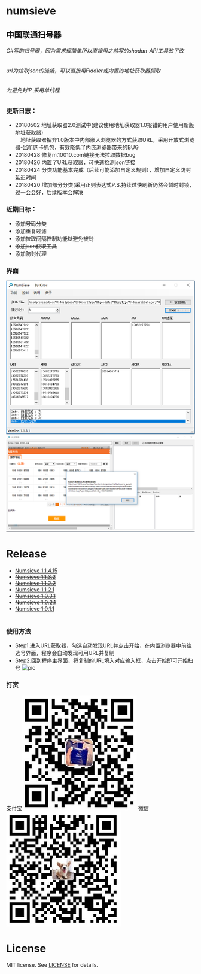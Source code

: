 ﻿# numsieve
## 中国联通扫号器
###### C#写的扫号器，因为需求很简单所以直接用之前写的shodan-API工具改了改

###### url为拉取json的链接，可以直接用Fiddler或内置的地址获取器抓取

###### 为避免封IP  采用单线程

### 更新日志：

* 20180502 地址获取器2.0测试中(建议使用地址获取器1.0报错的用户使用新版地址获取器)  
&ensp;&ensp;地址获取器摒弃1.0版本中内部嵌入浏览器的方式获取URL，采用开放式浏览器-监听网卡抓包，有效降低了内嵌浏览器带来的BUG
* 20180428 修复m.10010.com链接无法拉取数据bug
* 20180426 内置了URL获取器，可快速检测json链接
* 20180424 分类功能基本完成（后续可能添加自定义规则），增加自定义防封延迟时间
* 20180420 增加部分分类(采用正则表达式P.S.持续过快刷新仍然会暂时封锁，过一会会好，后续版本会解决

### 近期目标：

* ~~添加号码分类~~
* 添加重复过滤
* ~~添加拉取间隔控制功能以避免被封~~
* ~~添加json获取工具~~
* 添加防封代理

### 界面

![pic](https://github.com/KirosHan/numsieve/blob/master/web_resource/numsieve180428_1.PNG)
![pic](https://github.com/KirosHan/numsieve/blob/master/web_resource/numsieve180426_2.PNG)
# 


# Release
* [Numsieve 1.1.4.15](https://github.com/KirosHan/numsieve/releases)
* ~~[Numsieve 1.1.3.2](https://github.com/KirosHan/numsieve/releases)~~
* ~~[Numsieve 1.1.2.2](https://github.com/KirosHan/numsieve/releases)~~
* ~~[Numsieve 1.1.2.1](https://github.com/KirosHan/numsieve/releases)~~
* ~~[Numsieve 1.0.3.1](https://github.com/KirosHan/numsieve/releases)~~
* ~~[Numsieve 1.0.2.1](https://github.com/KirosHan/numsieve/releases)~~
* ~~[Numsieve 1.0.1.1](https://github.com/KirosHan/numsieve/releases)~~
# 

### 使用方法
* Step1.进入URL获取器，勾选自动发现URL并点击开始，在内置浏览器中前往选号界面，程序会自动发现可用URL并复制
* Step2.回到程序主界面，将复制的URL填入对应输入框，点击开始即可开始扫号
![pic](https://github.com/KirosHan/numsieve/blob/master/web_resource/numsieve.gif)

### 打赏
支付宝![pic](https://github.com/KirosHan/numsieve/blob/master/web_resource/ali.jpg)
微信![pic](https://github.com/KirosHan/numsieve/blob/master/web_resource/wechat.jpg)
# License
MIT license. See [LICENSE](https://github.com/KirosHan/numsieve/blob/master/LICENSE)  for details.
